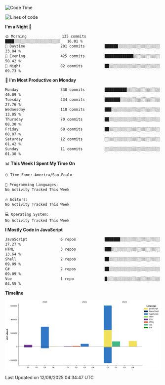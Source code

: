 <!--START_SECTION:waka-->
![Code Time](http://img.shields.io/badge/Code%20Time-3%2C458%20hrs%2049%20mins-blue)

![Lines of code](https://img.shields.io/badge/From%20Hello%20World%20I%27ve%20Written-1.1%20million%20lines%20of%20code-blue)

**I'm a Night 🦉** 

```text
🌞 Morning                135 commits         ████░░░░░░░░░░░░░░░░░░░░░   16.01 % 
🌆 Daytime                201 commits         ██████░░░░░░░░░░░░░░░░░░░   23.84 % 
🌃 Evening                425 commits         █████████████░░░░░░░░░░░░   50.42 % 
🌙 Night                  82 commits          ██░░░░░░░░░░░░░░░░░░░░░░░   09.73 % 
```
📅 **I'm Most Productive on Monday** 

```text
Monday                   338 commits         ██████████░░░░░░░░░░░░░░░   40.09 % 
Tuesday                  234 commits         ███████░░░░░░░░░░░░░░░░░░   27.76 % 
Wednesday                110 commits         ███░░░░░░░░░░░░░░░░░░░░░░   13.05 % 
Thursday                 70 commits          ██░░░░░░░░░░░░░░░░░░░░░░░   08.30 % 
Friday                   68 commits          ██░░░░░░░░░░░░░░░░░░░░░░░   08.07 % 
Saturday                 12 commits          ░░░░░░░░░░░░░░░░░░░░░░░░░   01.42 % 
Sunday                   11 commits          ░░░░░░░░░░░░░░░░░░░░░░░░░   01.30 % 
```


📊 **This Week I Spent My Time On** 

```text
🕑︎ Time Zone: America/Sao_Paulo

💬 Programming Languages: 
No Activity Tracked This Week

🔥 Editors: 
No Activity Tracked This Week

💻 Operating System: 
No Activity Tracked This Week
```

**I Mostly Code in JavaScript** 

```text
JavaScript               6 repos             ███████░░░░░░░░░░░░░░░░░░   27.27 % 
HTML                     3 repos             ███░░░░░░░░░░░░░░░░░░░░░░   13.64 % 
Shell                    2 repos             ██░░░░░░░░░░░░░░░░░░░░░░░   09.09 % 
C#                       2 repos             ██░░░░░░░░░░░░░░░░░░░░░░░   09.09 % 
Vue                      1 repo              █░░░░░░░░░░░░░░░░░░░░░░░░   04.55 % 
```



**Timeline**

![Lines of Code chart](https://raw.githubusercontent.com/jonhoffmam/jonhoffmam/master/assets/bar_graph.png)


 Last Updated on 12/08/2025 04:34:47 UTC
<!--END_SECTION:waka-->
